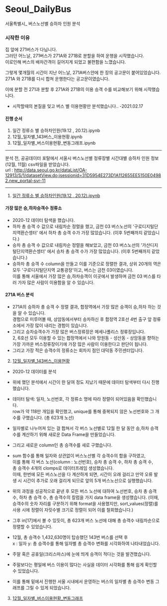 # Seoul_DailyBus
서울특별시_ 버스노선별 승하차 인원 분석

### 시작한 이유  
집 앞에 271버스가 다닙니다.   
그러던 어느날, 271버스가 271A와 271B로 분할을 하여 운행을 시작했습니다.  
이로인해 버스의 배차간격이 길어지게 되었고 불편함을 느꼈습니다.  

그렇게 몇개월의 시간이 지난 어느날, 271A버스안에 한 장의 공고문이 붙어있었습니다.
271A 와 271B를 다시 합쳐 운행한다는 공고문이였습니다.

이에 분할 전 271과 분할 후 271A와 271B의 이용 승객 수를 비교해보기 위해 시작했습니다.

* 시작할때의 본질을 잊고 버스 별 이용현황만 분석했습니다.. -2021.02.17

#### 진행 순서
1) 일간 정류소 별 승하차인원(19.12 , 20.12).ipynb
2) 12월_일자별_143버스_이용현황.ipynb
3) 12월_일자별_버스이용현황_변동그래프.ipynb

---- 
     
분석 전, 공공데이터 포탈에서 서울시 버스노선별 정류장별 시간대별 승하차 인원 정보 (12월, 11월) csv파일을 받았습니다.   
url : http://data.seoul.go.kr/dataList/OA-12913/S/1/datasetView.do;jsessionid=31D5954E273D1A112655EE5150E04982.new_portal-svr-11 

----
   
1) [일간 정류소 별 승하차인원(19.12 , 20.12).ipynb](https://github.com/heonsooo/Bus_Stations/blob/main/%EC%9D%BC%EA%B0%84%20%EC%A0%95%EB%A5%98%EC%86%8C%20%EB%B3%84%20%EC%8A%B9%ED%95%98%EC%B0%A8%EC%9D%B8%EC%9B%90(19.12%20%2C%2020.12).ipynb)  
#### 가장 많은 승,하차승객수 정류소  
- 2020-12  데이터 탐색을 했습니다.  
- 하차 총 승객 수 값으로 내림차순 정렬을 했고, 금천 03 버스노선의 '구로디지털단지역환슨셍터' 에서 하차 총 승객 수가 가장 많았습니다. (이후 5번째까지 같았습니다.)  
- 승차 총 승객 수 값으로 내림차순 정렬을 해보았고, 금천 03 버스노선의 '가산디지털단지역환슨셍터' 에서 승차 총 승객 수가 가장 많았습니다. (이후 5번째까지 같았습니다.)  
- 승하차 총 승객 수 column을 만들고 이를 기준으로 정렬한 결과, 상위 20개의 역은 모두 '구로디지털단지역 교통광장'이고, 버스는 금천 03이였습니다.  
  이를 통해 서울에서 가장 많은 승,하차승객이 이곳에서 발생하며 금천 03 버스를 타러 가자 많은 사람이 이용함을 알 수 있습니다.    
     
#### 271A 버스 분석  
- 271A의 승하차 총 승객 수 정렬 결과, 합정역에서 가장 많은 승객이 승,하차 하는 것을 알 수 있습니다.  
  경험으로 미루어볼 때, 상암동에서부터 승차하신 후 합정역 2호선 4번 출구 앞 정류소에서 가장 많이 내리는 경험이 있습니다.  
- 그리고 승차승객수가 가장 많은 버스정류장은 메세나폴리스 정류장입니다.  
  2, 6호선 모두 이용할 수 있는 합정역에서 나와 망원동 - 성산동 - 상암동을 향하는 가장 가까운 버스정류장이기에 가장 많은 사람이 이용한다고 판단이 됩니다.  
- 그리고 가장 적은 승객수의 정류소는 회차지 점인 대덕동 주민센터입니다.  

   
2) [12월_일자별_143버스_이용현황](https://github.com/heonsooo/Bus_Stations/blob/main/12%EC%9B%94_%EC%9D%BC%EC%9E%90%EB%B3%84_143%EB%B2%84%EC%8A%A4_%EC%9D%B4%EC%9A%A9%ED%98%84%ED%99%A9.ipynb)     
  
- 2020-12 데이터를 분석  
- 위에 했던 분석에서 시간이 한 달여 정도 지났기 때문에 데이터 탐색부터 다시 진행했습니다.  
- 데이터 탐색: 일자, 노선번호, 각 정류소 명에 따라 정렬이 되어있음을 확인했습니다.    
  row가 약 118만 개임을 확인했고, unique를 통해 중복되지 않은 노선번호와 그 개수를 구했습니다. (총 623개 노선)      
- 일자별로 나누어져 있는 걸 합쳐서 각 버스 노선별로 12월 한 달 동안 승,하차 승객수를 계산하기 위해 새로운 Data Frame을 만들었습니다.       
- 그리고 새로운 column인 총 승객수를 새로 구했습니다.       
- sum 함수를 통해 일자와 상관없이 버스노선별 각 승객수의 합을 구하였고,  
  이를 통해 각 버스 노선(column : 노선번호), 승차 총 승객 수, 하차 총 승객 수,     
  총 승객수 4개의 clomps로 데이터프레임 생성했습니다.  
  이때, 한번에 모든 버스노선을 다 계산하게 되면, 시간이 오래 걸리고 만약 오류 발생 시 시간이 추가로 오래 걸리게 되므로 앞의 5개 버스노선으로 실행했습니다.        
-  위의 과정을 성공적으로 끝낸 후 모든 버스 노선에 대하여 노선번호, 승차 총 승객 수, 하차 총 승객 수, 총 승객수의 칼럼을 가지 data frame을 생성했습니다. 
   (이때, 승객수의 숫자 자리를 구분하기 위해 format을 사용했지만, sort_values(정렬)를 사용 시에 정렬이 자릿수별 크기로 정렬이 되어 이를 철회했습니다.)      
-  그후 in[17]에서 볼 수 있듯이, 총 623개 버스 노선에 대해 총 승객수 내림차순으로 정렬할 수 있었습니다.      
-  12월, 총 승객수 1,432,630명이 탑승했던 143번 버스를 선택 후      
   x : 일자 y: 총 승객수를 통해 일자별 총 승객수 변화를 시각화하여 나타내었습니다.      
- 주말 혹은 공휴일(크리스마스)에 눈에 띄게 승객이 적다는 것을 발견했습니다.    
- 주말보다는 평일에 버스 이용이 많다는 사실을 데이터 시각화를 통해 쉽게 확인할 수 있었습니다.
   
   
- 이를 통해 밑에서 진행한 서울 시내에서 운영하는 버스의 일자별 총 승객수 변동 그래프를 그릴 수 있게 되었습니다.
   
   
3) [12월_일자별_버스이용현황_변동그래프](https://github.com/heonsooo/Bus_Stations/blob/main/12%EC%9B%94_%EC%9D%BC%EC%9E%90%EB%B3%84_%EB%B2%84%EC%8A%A4%EC%9D%B4%EC%9A%A9%ED%98%84%ED%99%A9_%EB%B3%80%EB%8F%99%EA%B7%B8%EB%9E%98%ED%94%84.ipynb)    



